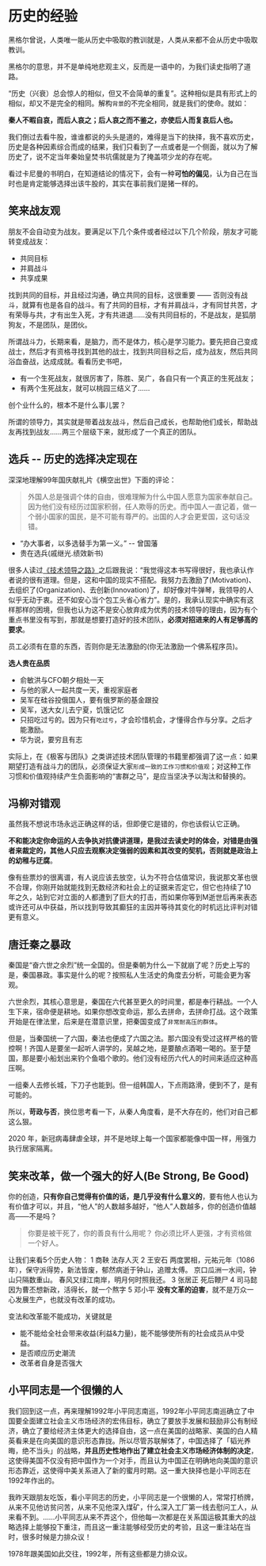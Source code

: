 # 历史的经验

黑格尔曾说，人类唯一能从历史中吸取的教训就是，人类从来都不会从历史中吸取教训。

黑格尔的意思，并不是单纯地悲观主义，反而是一语中的，为我们读史指明了道路。

“历史（兴衰）总会惊人的相似，但又不会简单的重复”。这种相似是具有形式上的相似，却又不是完全的相同。解构`背景`的不完全相同，就是我们的使命。就如：

**秦人不暇自哀，而后人哀之；后人哀之而不鉴之，亦使后人而复哀后人也。**

我们倒过去看牛股，谁谁都说的头头是道的，难得是当下的抉择，我不喜欢历史，历史是各种因素综合而成的结果，我们只看到了一点或者是一个侧面，就以为了解历史了，说不定当年秦始皇焚书坑儒就是为了掩盖项少龙的存在呢。

看过卡尼曼的书明白，在知道结论的情况下，会有一种**可怕的偏见**，认为自己在当时也是肯定能够选择出该牛股的，其实在事前我们是猪一样的。

## 笑来战友观

朋友不会自动变为战友。要满足以下几个条件或者经过以下几个阶段，朋友才可能转变成战友：

* 共同目标
* 并肩战斗
* 共享成果

找到共同的目标，并且经过沟通，确立共同的目标，这很重要 —— 否则没有战斗，就算有也是各自的战斗。有了共同的目标，才有并肩战斗，才有同甘共苦，才有荣辱与共，才有出生入死，才有共进退……没有共同目标的，不是战友，是狐朋狗友，不是团队，是团伙。

所谓战斗力，长期来看，是脑力，而不是体力，核心是学习能力。要先把自己变成战士，然后才有资格寻找到其他的战士，找到共同目标之后，成为战友，然后共同浴血奋战，达成成就。看看历史书吧，

* 有一个生死战友，就很厉害了，陈胜、吴广，各自只有一个真正的生死战友；
* 有两个生死战友，就可以桃园三结义了……

创个业什么的，根本不是什么事儿罢？

所谓的领导力，其实就是带着战友战斗，然后自己成长，也帮助他们成长，帮助战友再找到战友……两三个层级下来，就形成了一个真正的团队。

## 选兵 -- 历史的选择决定现在

深深地理解99年国庆献礼片《横空出世》下面的评论：

> 外国人总是强调个体的自由，很难理解为什么中国人愿意为国家奉献自己。因为他们没有经历过国家积弱，任人欺辱的历史。而中国人一直记着，做一个弱小国家的国民，是不可能有尊严的。出国的人才会更爱国，这句话没错。

* “办大事者，以多选替手为第一义。” -- 曾国藩
* 贵在选兵(戚继光.绩效新书)

很多人读过[《技术领导之路》](https://book.douban.com/subject/4187478/)之后跟我说：“我觉得这本书写得很好，我也承认作者说的很有道理。但是，这和中国的现实不搭配。我努力去激励了(Motivation)、去组织了(Organization)、去创新(Innovation)了，却好像对牛弹琴，我领导的人似乎无动于衷。还不如安心当个包工头省心省力”。是的，我承认现实中确实有这样那样的困境，但我也认为这不是安心放弃成为优秀的技术领导的理由，因为有个重点书里没有写到，那就是想要打造好的技术团队，**必须对招进来的人有足够高的要求**。

员工必须有在意的东西，否则你是无法激励的(你无法激励一个佛系程序员)。

**选人贵在品质**

* 俞敏洪与CFO朝夕相处一天
* 与他的家人一起共度一天，重视家庭者
* 吴军在硅谷投俄国人，要有俄罗斯的基金跟投
* 吴军，送大女儿去宁夏，饥饿记忆
* 只招吃过亏的。因为只有`吃过亏`，才会珍惜机会，才懂得合作与分享。之后才能激励。
* 华为说，要穷且有志

实际上，在《极客与团队》之类讲述技术团队管理的书籍里都强调了这一点：如果期望打造有战斗力的团队，必须保证大家`形成一致的工作习惯和价值观`；对这种工作习惯和价值观持续产生负面影响的“害群之马”，是应当坚决予以淘汰和替换的。

## 冯柳对错观

虽然我不想说市场永远正确这样的话，但即便它是错的，你也该假认它正确。

**不和能决定你命运的人去争执对抗傻讲道理，是我过去读史时的体会，对错是由强者来裁定的，其他人只应去观察决定强弱的因素和其改变的契机，否则就是政治上的幼稚与迂腐**。

像有些票炒的很离谱，有人说应该去放空，认为不符合估值常识，我说那文革也很不合理，你刚开始就能找到无数经济和社会上的证据来否定它，但它也持续了10年之久，站到它对立面的人都遭到了巨大的打击，而如果你等到M逝世后再来表态或许还可从中获益，所以找到导致其癫狂的主因并等待其变化的时机远比评判对错更有意义。

## 唐迁秦之暴政

秦国是“奋六世之余烈”统一全国的。但是秦朝为什么一下就崩了呢？历史上写的是，秦国暴政。事实是什么的呢？按照私人生活史的角度去分析，可能会更为客观。

六世余烈，其核心意思是，秦国在六代甚至更久的时间里，都是奉行耕战。一个人生下来，宿命便是耕地。如果你想改变命运，那么去拼命，去拼命打战。这个政策开始是在律法里，后来是在潜意识里，把秦国变成了`非常耐高压的群体`。

但是，当秦国统一了六国，秦法也便成了六国之法。那六国没有受过这样严格的管控啊！齐国人是要坐一起听人讲学的，吴越之地，是要酿点酒喝一喝的。至于楚国，那是要小船划出来钓个鱼唱个歌的。他们没有经历六代人的时间来适应这种高压啊。

一组秦人去修长城，下刀子也能到。但一组韩国人，下点雨路滑，便到不了，是有可能的。

所以，**苛政与否**，换位思考看一下，从秦人角度看，是不大存在的，他们对自己都这么狠。

2020 年，新冠病毒肆虐全球，并不是地球上每一个国家都能像中国一样，用强力执行居家隔离。

## 笑来改革，做一个强大的好人(Be Strong, Be Good)

你的创造，**只有你自己觉得有价值的话，是几乎没有什么意义的**，要有他人也认为有价值才可以，并且，“他人”的人数越多越好，“他人”人数越多，你的创造价值越高——不是吗？

> 你要是被干死了，你的善良有什么用呢？
> 你必须比坏人更强，才有资格做一个好人。

让我们来看5个历史人物：
1 商鞅      法存人灭
2 王安石    两度罢相，元祐元年（1086年），保守派得势，新法皆废，郁然病逝于钟山，追赠太傅。
            京口瓜洲一水间，钟山只隔数重山。
            春风又绿江南岸，明月何时照我还。
3 张居正    死后鞭尸
4 司马懿    因为曹丕想新政，活得长，就一个熬字
5 邓小平    **没有文革的迫害**，就不是万众一心发展生产，也就没有改革的成功。

变法和改革能不能成功，关键就是

* 能不能给全社会带来收益(利益&力量)，能不能够使所有的社会成员从中受益。
* 是否顺应历史潮流
* 改革者自身是否强大

## 小平同志是一个很懒的人

我们回到这一点，再来理解1992年小平同志南巡，1992年小平同志南巡确立了中国要全面建立社会主义市场经济的宏伟目标，确立了要放手发展和鼓励非公有制经济，确立了要给经济主体更大的选择自由，这一点在美国的战略家、美国的白人精英看来是在向美国的意识形态靠拢。所以尽管苏联解体了，中国选择了「韬光养晦，绝不当头」的战略，**并且历史性地作出了建立社会主义市场经济体制的决定**，这使得美国不仅没有把中国作为一个对手，而且认为中国正在明确地向美国的意识形态靠近，这使得中美关系进入了新的蜜月时期。这一重大抉择也是小平同志在1992年作出的。

我昨天跟朋友吃饭，看小平同志的历史，小平同志是一个很懒的人，常常打桥牌，从来不见他访贫问苦，从来不见他深入煤矿，什么深入工厂第一线去慰问工人，从来看不到。……小平同志从来不弄这个，但他每一次都是在关系国运极其重大的战略选择上能够投下重注，而且这一重注能够经受历史的考验，且这一重注站在当时，很多时候是力排众议！

1978年跟美国如此交往，1992年，所有这些都是力排众议。

